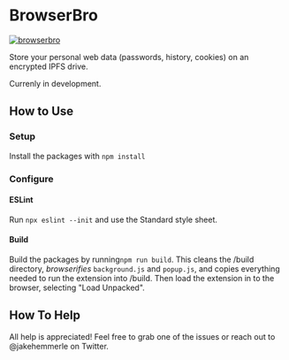 # BrowserBro

[![browserbro](https://img.shields.io/badge/freenode-%23browserbro-brightgreen.svg)](https://webchat.freenode.net/?channels=browserbro)

Store your personal web data (passwords, history, cookies) on an encrypted IPFS drive.

Currenly in development.

## How to Use

### Setup



Install the packages with ```npm install```

### Configure

#### ESLint

Run ```npx eslint --init``` and use the Standard style sheet. 

#### Build 

Build the packages by running```npm run build```. This cleans the /build directory, *browserifies* ```background.js```
and ```popup.js```, and copies everything needed to run the extension into /build. Then load the extension in to the
browser, selecting "Load Unpacked".

## How To Help

All help is appreciated! Feel free to grab one of the issues or reach out to @jakehemmerle on Twitter.    
